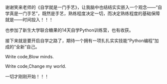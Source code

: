 谢谢笑来老师的《自学就是一门手艺》，让我脑中也结结实实嵌入一个观念——“自学真是一门手艺”，既然是手艺，熟练程度决定一切，而决定熟练程度的基础保障就是——时间投入！！！

也参加了新生大学联合糖果的14天自学Python训练营，也有收获。

接下来就是要开启自学之路了，期待一个拥有一项扎扎实实技能“Python编程”加成的“全新”自己。

Write code,Blow minds.

Write code,Change my world.

一切才刚刚开始！！！